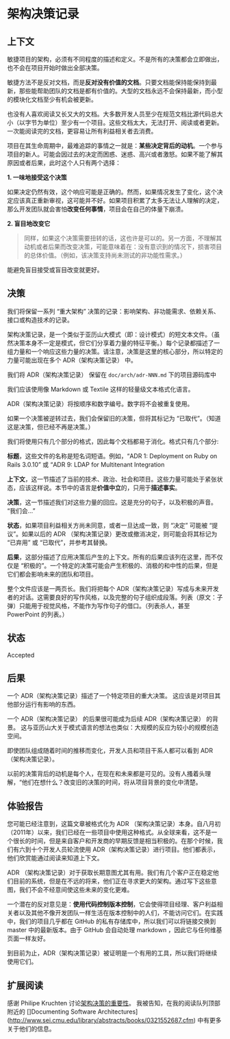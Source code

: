 架构决策记录
===

上下文
---

敏捷项目的架构，必须有不同程度的描述和定义。不是所有的决策都会立即做出，也不会在项目开始时做出全部决策。

敏捷方法不是反对文档，而是**反对没有价值的文档**。只要文档能保持能保持到最新，那些能帮助团队的文档是都有价值的。大型的文档永远不会保持最新，而小型的模块化文档至少有机会被更新。

也没有人喜欢阅读又长又大的文档。大多数开发人员至少在规范文档比源代码总大小（以字节为单位）至少有一个项目。这些文档太大，无法打开、阅读或者更新。一次能阅读完的文档，更容易让所有利益相关者去消费。

项目在其生命周期中，最难追踪的事情之一就是：**某些决定背后的动机**。一个参与项目的新人。可能会因过去的决定而困惑、迷惑、高兴或者激怒。如果不能了解其原因或者后果，此时这个人只有两个选择：

**1. 一味地接受这个决策**

如果决定仍然有效，这个响应可能是正确的。然而，如果情况发生了变化，这个决定应该真正重新审视，这可能并不好。如果项目积累了太多无法让人理解的决定，那么开发团队就会害怕**改变任何事情**，项目会在自己的体量下崩溃。

**2. 盲目地改变它**

> 同样，如果这个决策需要扭转的话，这也许是可以的。另一方面，不理解其动机或者后果而改变决策，可能意味着在：没有意识到的情况下，损害项目的总体价值。（例如，该决策支持尚未测试的非功能性需求。）

能避免盲目接受或盲目改变就更好。

决策
---

我们将保留一系列 “重大架构” 决策的记录：影响架构、非功能需求、依赖关系、接口或构造技术的记录。

架构决策记录，是一个类似于亚历山大模式（即：设计模式）的短文本文件。（虽然决策本身不一定是模式，但它们分享着力量的特征平衡。）每个记录都描述了一组力量和一个响应这些力量的决策。请注意，决策是这里的核心部分，所以特定的力量可能出现在多个 ADR（架构决策记录） 中。

我们将 ADR（架构决策记录） 保留在 ``doc/arch/adr-NNN.md`` 下的项目源码库中

我们应该使用像 Markdown 或 Textile 这样的轻量级文本格式化语言。

ADR（架构决策记录）将按顺序和数字编号。数字将不会被重复使用。

如果一个决策被逆转过去，我们会保留旧的决策，但将其标记为 “已取代”。（知道这是决策，但已经不再是决策。）

我们将使用只有几个部分的格式，因此每个文档都易于消化。格式只有几个部分:

**标题**，这些文件的名称是短名词短语。例如，“ADR 1: Deployment on Ruby on Rails 3.0.10” 或 “ADR 9: LDAP for Multitenant Integration

**上下文**，这一节描述了当前的技术、政治、社会和项目。这些力量可能处于紧张状态，应该这样说。本节中的语言是**价值中立**的，只用于**描述事实**。

**决策**，这一节描述我们对这些力量的回应。这是充分的句子，以及积极的声音。 “我们会...”

**状态**，如果项目利益相关方尚未同意，或者一旦达成一致，则 “决定” 可能被 “提议”。如果以后的 ADR （架构决策记录）更改或撤消决定，则可能会将其标记为 “已弃用” 或 “已取代”，并参考其替换。

**后果**，这部分描述了应用决策后产生的上下文。所有的后果应该列在这里，而不仅仅是 “积极的”。一个特定的决策可能会产生积极的、消极的和中性的后果，但是它们都会影响未来的团队和项目。

整个文件应该是一两页长。我们将把每个 ADR（架构决策记录）写成与未来开发者的对话。这需要良好的写作风格，以及完整的句子组织成段落。列表（原文：子弹）只能用于视觉风格，不能作为写作句子的借口。（列表杀人，甚至 PowerPoint 的列表。）

状态
---

Accepted

后果
---

一个 ADR（架构决策记录）描述了一个特定项目的重大决策。 这应该是对项目其他部分运行有影响的东西。

一个 ADR（架构决策记录） 的后果很可能成为后续 ADR（架构决策记录） 的背景。 这与亚历山大关于模式语言的想法也类似：大规模的反应为较小的规模创造空间。

即使团队组成随着时间的推移而变化，开发人员和项目干系人都可以看到 ADR（架构决策记录）。

以前的决策背后的动机是每个人，在现在和未来都是可见的。没有人搔着头理解，“他们在想什么？改变旧的决策的时间，将从项目背景的变化中清楚。

体验报告
---

您可能已经注意到，这篇文章被格式化为 ADR （架构决策记录）本身。自八月初（2011年）以来，我们已经在一些项目中使用这种格式。从全球来看，这不是一个很长的时间，但是来自客户和开发商的早期反馈是相当积极的。在那个时候，我们有六到十个开发人员轮流使用 ADR（架构决策记录）进行项目。他们都表示，他们欣赏能通过阅读来知道上下文。

ADR （架构决策记录）对于获取长期意图尤其有用。我们有几个客户正在稳定他们目前的系统，但是在不远的将来，他们正在寻求更大的架构。通过写下这些意图，我们不会不经意间使这些未来的变化更难。

一个潜在的反对意见是：**使用代码控制版本控制**，它会使得项目经理、客户利益相关者以及其他不像开发团队一样生活在版本控制中的人们，不能访问它们。在实践中，我们的项目几乎都在 GitHub 的私有存储库中，所以我们可以将链接交换到 master 中的最新版本。由于 GitHub 会自动处理 markdown ，因此它与任何维基页面一样友好。

到目前为止，ADR（架构决策记录）被证明是一个有用的工具，所以我们将继续使用它们。

扩展阅读
--

感谢 Philipe Kruchten 讨论[架构决策的重要性](http://www.computer.org/portal/web/csdl/doi/10.1109/MS.2009.52)。 我被告知，在我的阅读队列顶部附近的 []Documenting Software Architectures](http://www.sei.cmu.edu/library/abstracts/books/0321552687.cfm) 中有更多关于他们的信息。
